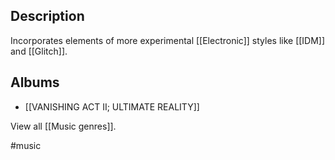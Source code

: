 ## Description
Incorporates elements of more experimental [[Electronic]] styles like [[IDM]] and [[Glitch]]. 
## Albums
- [[VANISHING ACT II; ULTIMATE REALITY]] 

View all [[Music genres]].

#music 